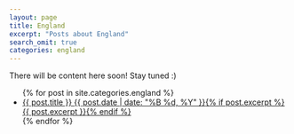 ```yaml
---
layout: page
title: England
excerpt: "Posts about England"
search_omit: true
categories: england
---
```


There will be content here soon! Stay tuned :)

<ul class="post-list">
{% for post in site.categories.england %} 
  <li><article><a href="{{ site.url }}{{ post.url }}">{{ post.title }} <span class="entry-date"><time datetime="{{ post.date | date_to_xmlschema }}">{{ post.date | date: "%B %d, %Y" }}</time></span>{% if post.excerpt %} <span class="excerpt">{{ post.excerpt }}</span>{% endif %}</a></article></li>
{% endfor %}
</ul>
